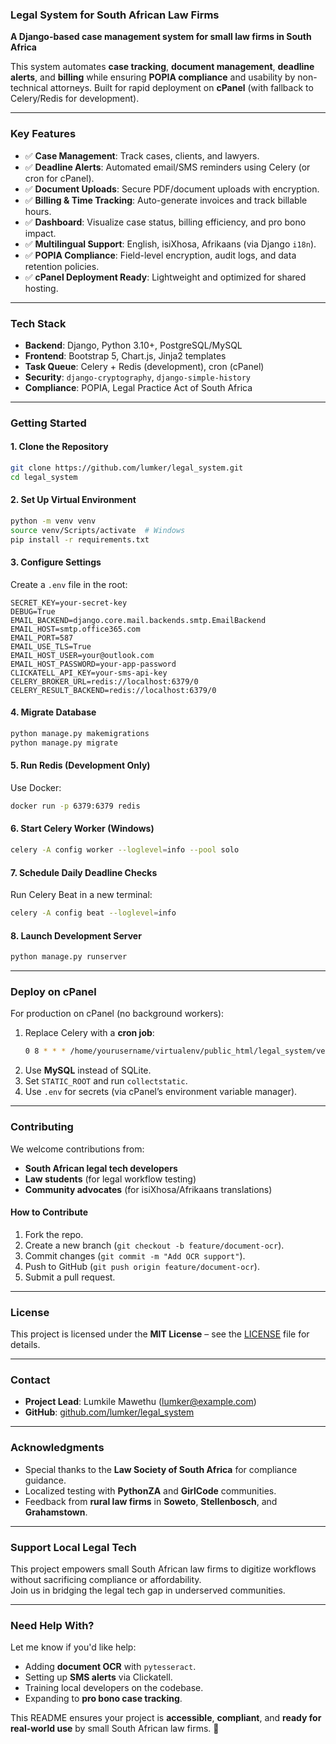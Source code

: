 ### **Legal System for South African Law Firms**  
**A Django-based case management system for small law firms in South Africa**  

This system automates **case tracking**, **document management**, **deadline alerts**, and **billing** while ensuring **POPIA compliance** and usability by non-technical attorneys. Built for rapid deployment on **cPanel** (with fallback to Celery/Redis for development).

---

### **Key Features**
- ✅ **Case Management**: Track cases, clients, and lawyers.
- ✅ **Deadline Alerts**: Automated email/SMS reminders using Celery (or cron for cPanel).
- ✅ **Document Uploads**: Secure PDF/document uploads with encryption.
- ✅ **Billing & Time Tracking**: Auto-generate invoices and track billable hours.
- ✅ **Dashboard**: Visualize case status, billing efficiency, and pro bono impact.
- ✅ **Multilingual Support**: English, isiXhosa, Afrikaans (via Django `i18n`).
- ✅ **POPIA Compliance**: Field-level encryption, audit logs, and data retention policies.
- ✅ **cPanel Deployment Ready**: Lightweight and optimized for shared hosting.

---

### **Tech Stack**
- **Backend**: Django, Python 3.10+, PostgreSQL/MySQL
- **Frontend**: Bootstrap 5, Chart.js, Jinja2 templates
- **Task Queue**: Celery + Redis (development), cron (cPanel)
- **Security**: `django-cryptography`, `django-simple-history`
- **Compliance**: POPIA, Legal Practice Act of South Africa

---

### **Getting Started**

#### **1. Clone the Repository**
```bash
git clone https://github.com/lumker/legal_system.git
cd legal_system
```

#### **2. Set Up Virtual Environment**
```bash
python -m venv venv
source venv/Scripts/activate  # Windows
pip install -r requirements.txt
```

#### **3. Configure Settings**
Create a `.env` file in the root:
```env
SECRET_KEY=your-secret-key
DEBUG=True
EMAIL_BACKEND=django.core.mail.backends.smtp.EmailBackend
EMAIL_HOST=smtp.office365.com
EMAIL_PORT=587
EMAIL_USE_TLS=True
EMAIL_HOST_USER=your@outlook.com
EMAIL_HOST_PASSWORD=your-app-password
CLICKATELL_API_KEY=your-sms-api-key
CELERY_BROKER_URL=redis://localhost:6379/0
CELERY_RESULT_BACKEND=redis://localhost:6379/0
```

#### **4. Migrate Database**
```bash
python manage.py makemigrations
python manage.py migrate
```

#### **5. Run Redis (Development Only)**
Use Docker:
```bash
docker run -p 6379:6379 redis
```

#### **6. Start Celery Worker (Windows)**
```bash
celery -A config worker --loglevel=info --pool solo
```

#### **7. Schedule Daily Deadline Checks**
Run Celery Beat in a new terminal:
```bash
celery -A config beat --loglevel=info
```

#### **8. Launch Development Server**
```bash
python manage.py runserver
```

---

### **Deploy on cPanel**
For production on cPanel (no background workers):
1. Replace Celery with a **cron job**:
   ```bash
   0 8 * * * /home/yourusername/virtualenv/public_html/legal_system/venv/bin/python /home/yourusername/public_html/legal_system/manage.py run_deadline_check
   ```
2. Use **MySQL** instead of SQLite.
3. Set `STATIC_ROOT` and run `collectstatic`.
4. Use `.env` for secrets (via cPanel’s environment variable manager).

---

### **Contributing**
We welcome contributions from:
- **South African legal tech developers**
- **Law students** (for legal workflow testing)
- **Community advocates** (for isiXhosa/Afrikaans translations)

#### **How to Contribute**
1. Fork the repo.
2. Create a new branch (`git checkout -b feature/document-ocr`).
3. Commit changes (`git commit -m "Add OCR support"`).
4. Push to GitHub (`git push origin feature/document-ocr`).
5. Submit a pull request.

---

### **License**
This project is licensed under the **MIT License** – see the [LICENSE](LICENSE) file for details.

---

### **Contact**
- **Project Lead**: Lumkile Mawethu (lumker@example.com)
- **GitHub**: [github.com/lumker/legal_system](https://github.com/lumker/legal_system)

---

### **Acknowledgments**
- Special thanks to the **Law Society of South Africa** for compliance guidance.
- Localized testing with **PythonZA** and **GirlCode** communities.
- Feedback from **rural law firms** in **Soweto**, **Stellenbosch**, and **Grahamstown**.

---

### **Support Local Legal Tech**
This project empowers small South African law firms to digitize workflows without sacrificing compliance or affordability.  
Join us in bridging the legal tech gap in underserved communities.

---

### **Need Help With?**
Let me know if you'd like help:
- Adding **document OCR** with `pytesseract`.
- Setting up **SMS alerts** via Clickatell.
- Training local developers on the codebase.
- Expanding to **pro bono case tracking**.

This README ensures your project is **accessible**, **compliant**, and **ready for real-world use** by small South African law firms. 🚀
